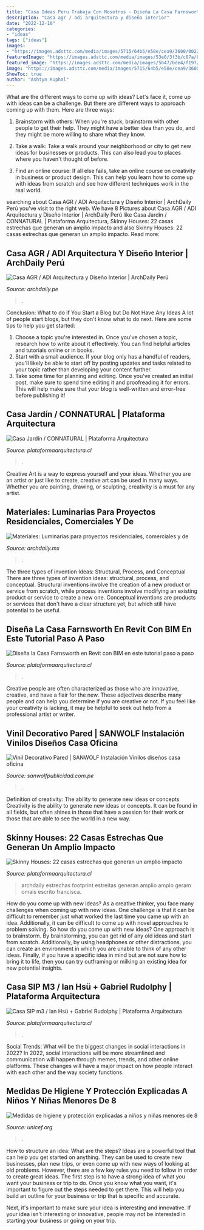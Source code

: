 ```yaml
---
title: "Casa Ideas Peru Trabaja Con Nosotros - Diseña La Casa Farnsworth En Revit Con Bim En Este Tutorial Paso A Paso"
description: "Casa agr / adi arquitectura y diseño interior"
date: "2022-12-10"
categories:
- "ideas"
tags: ["ideas"]
images:
- "https://images.adsttc.com/media/images/5715/64b5/e58e/cea9/3600/0022/large_jpg/01-Ext_1.jpg?1461019809"
featuredImage: "https://images.adsttc.com/media/images/53e0/3f3b/c07a/8018/7400/0148/large_jpg/outdoor-noxlite-people.jpg?1407205166"
featured_image: "https://images.adsttc.com/media/images/5b47/bde4/f197/cc4b/e400/0864/large_jpg/Casa_Farnsworth_BIM.jpg?1531428296"
image: "https://images.adsttc.com/media/images/5715/64b5/e58e/cea9/3600/0022/large_jpg/01-Ext_1.jpg?1461019809"
ShowToc: true
author: "Ashtyn Kuphal"
---
```



What are the different ways to come up with ideas?
Let's face it, come up with ideas can be a challenge. But there are different ways to approach coming up with them. Here are three ways: 
1. Brainstorm with others: When you're stuck, brainstorm with other people to get their help. They might have a better idea than you do, and they might be more willing to share what they know.

2. Take a walk: Take a walk around your neighborhood or city to get new ideas for businesses or products. This can also lead you to places where you haven't thought of before.

3. Find an online course: If all else fails, take an online course on creativity in business or product design. This can help you learn how to come up with ideas from scratch and see how different techniques work in the real world.

	

		
searching about Casa AGR / ADI Arquitectura y Diseño Interior | ArchDaily Perú you've visit to the right web. We have 8 Pictures about Casa AGR / ADI Arquitectura y Diseño Interior | ArchDaily Perú like Casa Jardín / CONNATURAL | Plataforma Arquitectura, Skinny Houses: 22 casas estrechas que generan un amplio impacto and also Skinny Houses: 22 casas estrechas que generan un amplio impacto. Read more:
		
    
## Casa AGR / ADI Arquitectura Y Diseño Interior | ArchDaily Perú

<img loading=lazy src="https://images.adsttc.com/media/images/5763/9ac6/e58e/ce93/e100/0050/large_jpg/PORTADA_AGR_(14).jpg?1466145470" onerror="this.onerror=null;this.src='https://tse3.mm.bing.net/th?id=OIP.Z9gOOtzrnl4RPktjXhiAaAHaE6&amp;pid=15.1';" alt="Casa AGR / ADI Arquitectura y Diseño Interior | ArchDaily Perú">

_Source: archdaily.pe_

>. 

	

Conclusion: What to do if You Start a Blog but Do Not Have Any Ideas
A lot of people start blogs, but they don't know what to do next. Here are some tips to help you get started: 
1) Choose a topic you're interested in. Once you've chosen a topic, research how to write about it effectively. You can find helpful articles and tutorials online or in books.
2) Start with a small audience. If your blog only has a handful of readers, you'll likely be able to start off by posting updates and tasks related to your topic rather than developing your content further. 
3) Take some time for planning and editing. Once you've created an initial post, make sure to spend time editing it and proofreading it for errors. This will help make sure that your blog is well-written and error-free before publishing it!

    
## Casa Jardín / CONNATURAL | Plataforma Arquitectura

<img loading=lazy src="https://images.adsttc.com/media/images/5907/d9ee/e58e/ce9d/7800/028d/large_jpg/15-Registro_cruzado_interior-exterior.jpg?1493686761" onerror="this.onerror=null;this.src='https://tse3.mm.bing.net/th?id=OIP.9N41TQwvqcM4_ftEJ_mx1gHaLG&amp;pid=15.1';" alt="Casa Jardín / CONNATURAL | Plataforma Arquitectura">

_Source: plataformaarquitectura.cl_

>. 

	

Creative Art is a way to express yourself and your ideas. Whether you are an artist or just like to create, creative art can be used in many ways. Whether you are painting, drawing, or sculpting, creativity is a must for any artist.

    
## Materiales: Luminarias Para Proyectos Residenciales, Comerciales Y De

<img loading=lazy src="https://images.adsttc.com/media/images/53e0/3f3b/c07a/8018/7400/0148/large_jpg/outdoor-noxlite-people.jpg?1407205166" onerror="this.onerror=null;this.src='https://tse2.mm.bing.net/th?id=OIP.jlejdDN-XTy_E9qtlQU1QQHaFo&amp;pid=15.1';" alt="Materiales: Luminarias para proyectos residenciales, comerciales y de">

_Source: archdaily.mx_

>. 

	

The three types of invention Ideas: Structural, Process, and Conceptual
There are three types of invention ideas: structural, process, and conceptual. Structural inventions involve the creation of a new product or service from scratch, while process inventions involve modifying an existing product or service to create a new one. Conceptual inventions are products or services that don't have a clear structure yet, but which still have potential to be useful.

    
## Diseña La Casa Farnsworth En Revit Con BIM En Este Tutorial Paso A Paso

<img loading=lazy src="https://images.adsttc.com/media/images/5b47/bde4/f197/cc4b/e400/0864/large_jpg/Casa_Farnsworth_BIM.jpg?1531428296" onerror="this.onerror=null;this.src='https://tse1.mm.bing.net/th?id=OIP.3ZKJb5rf68tFaIP8GYAz8AHaEk&amp;pid=15.1';" alt="Diseña la Casa Farnsworth en Revit con BIM en este tutorial paso a paso">

_Source: plataformaarquitectura.cl_

>. 

	

Creative people are often characterized as those who are innovative, creative, and have a flair for the new. These adjectives describe many people and can help you determine if you are creative or not. If you feel like your creativity is lacking, it may be helpful to seek out help from a professional artist or writer.

    
## Vinil Decorativo Pared | SANWOLF Instalación Vinilos Diseños Casa Oficina

<img loading=lazy src="https://sanwolfpublicidad.com.pe/wp-content/uploads/2018/11/instalacion-vinil-decorativo-servicio-venta-lima-peru.jpg" onerror="this.onerror=null;this.src='https://tse3.mm.bing.net/th?id=OIP.rQsBUYwGFqU0lnk92rPb4gHaEc&amp;pid=15.1';" alt="Vinil Decorativo Pared | SANWOLF Instalación Vinilos diseños casa oficina">

_Source: sanwolfpublicidad.com.pe_

>. 

	

Definition of creativity: The ability to generate new ideas or concepts
Creativity is the ability to generate new ideas or concepts. It can be found in all fields, but often shines in those that have a passion for their work or those that are able to see the world in a new way.

    
## Skinny Houses: 22 Casas Estrechas Que Generan Un Amplio Impacto

<img loading=lazy src="https://images.adsttc.com/media/images/58f8/cdce/e58e/cea0/5200/03f1/original/GIF3.gif?1492700619" onerror="this.onerror=null;this.src='https://tse1.mm.bing.net/th?id=OIP.QsL8hAsl9nIXHbSKMLIauwHaLI&amp;pid=15.1';" alt="Skinny Houses: 22 casas estrechas que generan un amplio impacto">

_Source: plataformaarquitectura.cl_

>archdaily estrechas footprint estreitas generan amplio amplo geram omais escrito francisca. 

	

How do you come up with new ideas?
As a creative thinker, you face many challenges when coming up with new ideas. One challenge is that it can be difficult to remember just what worked the last time you came up with an idea. Additionally, it can be difficult to come up with novel approaches to problem solving.  So how do you come up with new ideas? 
One approach is to brainstorm. By brainstorming, you can get rid of any old ideas and start from scratch. Additionally, by using headphones or other distractions, you can create an environment in which you are unable to think of any other ideas. Finally, if you have a specific idea in mind but are not sure how to bring it to life, then you can try outframing or milking an existing idea for new potential insights.

    
## Casa SIP M3 / Ian Hsü + Gabriel Rudolphy | Plataforma Arquitectura

<img loading=lazy src="https://images.adsttc.com/media/images/5715/64b5/e58e/cea9/3600/0022/large_jpg/01-Ext_1.jpg?1461019809" onerror="this.onerror=null;this.src='https://tse4.mm.bing.net/th?id=OIP.JleHv5bSieEvwmynIvBYdgHaE7&amp;pid=15.1';" alt="Casa SIP m3 / Ian Hsü + Gabriel Rudolphy | Plataforma Arquitectura">

_Source: plataformaarquitectura.cl_

>. 

	

Social Trends: What will be the biggest changes in social interactions in 2022?
In 2022, social interactions will be more streamlined and communication will happen through memes, trends, and other online platforms. These changes will have a major impact on how people interact with each other and the way society functions.

    
## Medidas De Higiene Y Protección Explicadas A Niños Y Niñas Menores De 8

<img loading=lazy src="https://www.unicef.org/chile/sites/unicef.org.chile/files/styles/hero_tablet/public/plantilla-multimedia-medidas-higiene_0.png?itok=i2mPae25" onerror="this.onerror=null;this.src='https://tse4.mm.bing.net/th?id=OIP.gYHMDy78mhUqELbnDVxFmwHaE8&amp;pid=15.1';" alt="Medidas de higiene y protección explicadas a niños y niñas menores de 8">

_Source: unicef.org_

>. 

	

How to structure an idea: What are the steps?
Ideas are a powerful tool that can help you get started on anything. They can be used to create new businesses, plan new trips, or even come up with new ways of looking at old problems. However, there are a few key rules you need to follow in order to create great ideas.
The first step is to have a strong idea of what you want your business or trip to do. Once you know what you want, it's important to figure out the steps needed to get there. This will help you build an outline for your business or trip that is specific and accurate.

Next, it's important to make sure your idea is interesting and innovative. If your idea isn't interesting or innovative, people may not be interested in starting your business or going on your trip.


